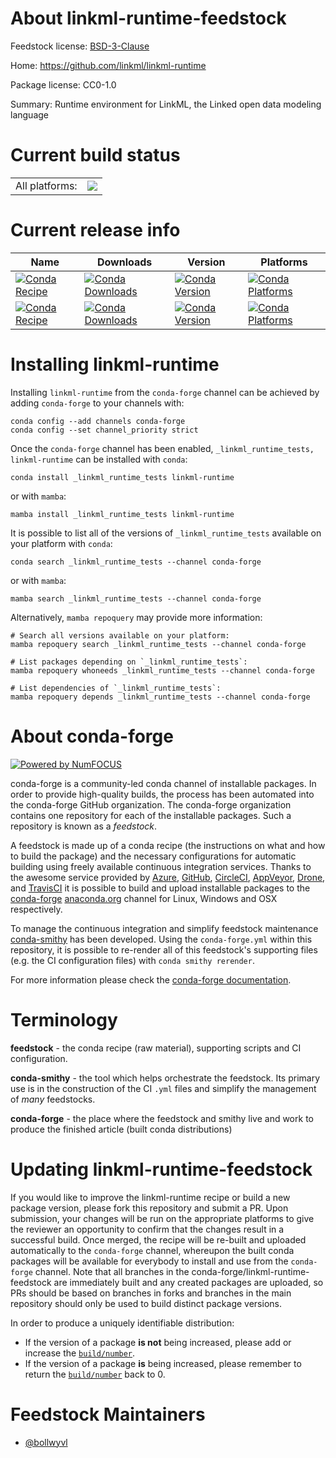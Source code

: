 About linkml-runtime-feedstock
==============================

Feedstock license: [BSD-3-Clause](https://github.com/conda-forge/linkml-runtime-feedstock/blob/main/LICENSE.txt)

Home: https://github.com/linkml/linkml-runtime

Package license: CC0-1.0

Summary: Runtime environment for LinkML, the Linked open data modeling language

Current build status
====================


<table><tr><td>All platforms:</td>
    <td>
      <a href="https://dev.azure.com/conda-forge/feedstock-builds/_build/latest?definitionId=26352&branchName=main">
        <img src="https://dev.azure.com/conda-forge/feedstock-builds/_apis/build/status/linkml-runtime-feedstock?branchName=main">
      </a>
    </td>
  </tr>
</table>

Current release info
====================

| Name | Downloads | Version | Platforms |
| --- | --- | --- | --- |
| [![Conda Recipe](https://img.shields.io/badge/recipe-__linkml__runtime__tests-green.svg)](https://anaconda.org/conda-forge/_linkml_runtime_tests) | [![Conda Downloads](https://img.shields.io/conda/dn/conda-forge/_linkml_runtime_tests.svg)](https://anaconda.org/conda-forge/_linkml_runtime_tests) | [![Conda Version](https://img.shields.io/conda/vn/conda-forge/_linkml_runtime_tests.svg)](https://anaconda.org/conda-forge/_linkml_runtime_tests) | [![Conda Platforms](https://img.shields.io/conda/pn/conda-forge/_linkml_runtime_tests.svg)](https://anaconda.org/conda-forge/_linkml_runtime_tests) |
| [![Conda Recipe](https://img.shields.io/badge/recipe-linkml--runtime-green.svg)](https://anaconda.org/conda-forge/linkml-runtime) | [![Conda Downloads](https://img.shields.io/conda/dn/conda-forge/linkml-runtime.svg)](https://anaconda.org/conda-forge/linkml-runtime) | [![Conda Version](https://img.shields.io/conda/vn/conda-forge/linkml-runtime.svg)](https://anaconda.org/conda-forge/linkml-runtime) | [![Conda Platforms](https://img.shields.io/conda/pn/conda-forge/linkml-runtime.svg)](https://anaconda.org/conda-forge/linkml-runtime) |

Installing linkml-runtime
=========================

Installing `linkml-runtime` from the `conda-forge` channel can be achieved by adding `conda-forge` to your channels with:

```
conda config --add channels conda-forge
conda config --set channel_priority strict
```

Once the `conda-forge` channel has been enabled, `_linkml_runtime_tests, linkml-runtime` can be installed with `conda`:

```
conda install _linkml_runtime_tests linkml-runtime
```

or with `mamba`:

```
mamba install _linkml_runtime_tests linkml-runtime
```

It is possible to list all of the versions of `_linkml_runtime_tests` available on your platform with `conda`:

```
conda search _linkml_runtime_tests --channel conda-forge
```

or with `mamba`:

```
mamba search _linkml_runtime_tests --channel conda-forge
```

Alternatively, `mamba repoquery` may provide more information:

```
# Search all versions available on your platform:
mamba repoquery search _linkml_runtime_tests --channel conda-forge

# List packages depending on `_linkml_runtime_tests`:
mamba repoquery whoneeds _linkml_runtime_tests --channel conda-forge

# List dependencies of `_linkml_runtime_tests`:
mamba repoquery depends _linkml_runtime_tests --channel conda-forge
```


About conda-forge
=================

[![Powered by
NumFOCUS](https://img.shields.io/badge/powered%20by-NumFOCUS-orange.svg?style=flat&colorA=E1523D&colorB=007D8A)](https://numfocus.org)

conda-forge is a community-led conda channel of installable packages.
In order to provide high-quality builds, the process has been automated into the
conda-forge GitHub organization. The conda-forge organization contains one repository
for each of the installable packages. Such a repository is known as a *feedstock*.

A feedstock is made up of a conda recipe (the instructions on what and how to build
the package) and the necessary configurations for automatic building using freely
available continuous integration services. Thanks to the awesome service provided by
[Azure](https://azure.microsoft.com/en-us/services/devops/), [GitHub](https://github.com/),
[CircleCI](https://circleci.com/), [AppVeyor](https://www.appveyor.com/),
[Drone](https://cloud.drone.io/welcome), and [TravisCI](https://travis-ci.com/)
it is possible to build and upload installable packages to the
[conda-forge](https://anaconda.org/conda-forge) [anaconda.org](https://anaconda.org/)
channel for Linux, Windows and OSX respectively.

To manage the continuous integration and simplify feedstock maintenance
[conda-smithy](https://github.com/conda-forge/conda-smithy) has been developed.
Using the ``conda-forge.yml`` within this repository, it is possible to re-render all of
this feedstock's supporting files (e.g. the CI configuration files) with ``conda smithy rerender``.

For more information please check the [conda-forge documentation](https://conda-forge.org/docs/).

Terminology
===========

**feedstock** - the conda recipe (raw material), supporting scripts and CI configuration.

**conda-smithy** - the tool which helps orchestrate the feedstock.
                   Its primary use is in the construction of the CI ``.yml`` files
                   and simplify the management of *many* feedstocks.

**conda-forge** - the place where the feedstock and smithy live and work to
                  produce the finished article (built conda distributions)


Updating linkml-runtime-feedstock
=================================

If you would like to improve the linkml-runtime recipe or build a new
package version, please fork this repository and submit a PR. Upon submission,
your changes will be run on the appropriate platforms to give the reviewer an
opportunity to confirm that the changes result in a successful build. Once
merged, the recipe will be re-built and uploaded automatically to the
`conda-forge` channel, whereupon the built conda packages will be available for
everybody to install and use from the `conda-forge` channel.
Note that all branches in the conda-forge/linkml-runtime-feedstock are
immediately built and any created packages are uploaded, so PRs should be based
on branches in forks and branches in the main repository should only be used to
build distinct package versions.

In order to produce a uniquely identifiable distribution:
 * If the version of a package **is not** being increased, please add or increase
   the [``build/number``](https://docs.conda.io/projects/conda-build/en/latest/resources/define-metadata.html#build-number-and-string).
 * If the version of a package **is** being increased, please remember to return
   the [``build/number``](https://docs.conda.io/projects/conda-build/en/latest/resources/define-metadata.html#build-number-and-string)
   back to 0.

Feedstock Maintainers
=====================

* [@bollwyvl](https://github.com/bollwyvl/)

